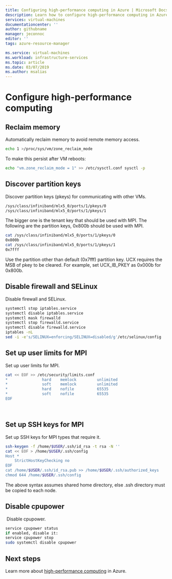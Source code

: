 ```yaml
---
title: Configuring high-performance computing in Azure | Microsoft Docs
description: Learn how to configure high-performance computing in Azure.
services: virtual-machines
documentationcenter: ''
author: githubname
manager: jeconnoc
editor: ''
tags: azure-resource-manager

ms.service: virtual-machines
ms.workload: infrastructure-services
ms.topic: article
ms.date: 03/07/2019
ms.author: msalias
---
```

# Configure high-performance computing

## Reclaim memory

Automatically reclaim memory to avoid remote memory access​.

```bash
echo 1 >/proc/sys/vm/zone_reclaim_mode​
```

To make this persist after VM reboots:

```bash
echo "vm.zone_reclaim_mode = 1" >> /etc/sysctl.conf sysctl -p
```

## Discover partition keys

Discover partition keys (pkeys) for communicating with other VMs.

```bash
/sys/class/infiniband/mlx5_0/ports/1/pkeys/0
/sys/class/infiniband/mlx5_0/ports/1/pkeys/1
```

The bigger one is the tenant key that should be used with MPI​. The following are the partition keys, 0x800b should be used with MPI​.

```bash
cat /sys/class/infiniband/mlx5_0/ports/1/pkeys/0​
0x800b​
cat /sys/class/infiniband/mlx5_0/ports/1/pkeys/1​
0x7fff​
```

Use the partition other than default (0x7fff) partition key.​ UCX requires the MSB of pkey to be cleared. For example, set UCX_IB_PKEY as 0x000b for 0x800b.​
​​
## Disable firewall and SELinux​

Disable firewall and SELinux​.

```bash
systemctl stop iptables.service​
systemctl disable iptables.service​
systemctl mask firewalld​
systemctl stop firewalld.service​
systemctl disable firewalld.service​
iptables -nL​
sed -i -e's/SELINUX=enforcing/SELINUX=disabled/g'/etc/selinux/config​
```

## Set up user limits for MPI​

Set up user limits for MPI​.

```bash
cat << EOF >> /etc/security/limits.conf​
*               hard    memlock         unlimited​
*               soft    memlock         unlimited​
*               hard    nofile          65535​
*               soft    nofile          65535​
EOF​
```
​
## Set up SSH keys for MPI

Set up SSH keys for MPI types that require it.

```bash
ssh-keygen -f /home/$USER/.ssh/id_rsa -t rsa -N ''​
cat << EOF > /home/$USER/.ssh/config​
Host *​
    StrictHostKeyChecking no​
EOF​
cat /home/$USER/.ssh/id_rsa.pub >> /home/$USER/.ssh/authorized_keys​
chmod 644 /home/$USER/.ssh/config​
```

The above syntax assumes shared home directory, else .ssh directory must be copied to each node​.

## Disable cpupower
​
​Disable cpupower​.

```bash
service cpupower status​
if enabled, disable it:​
service cpupower stop​
sudo systemctl disable cpupower​
```

## Next steps

Learn more about [high-performance computing](../../linux/high-performance-computing.md) in Azure.